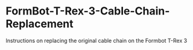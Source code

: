 # FormBot-T-Rex-3-Cable-Chain-Replacement
Instructions on replacing the original cable chain on the Formbot T-Rex 3 
